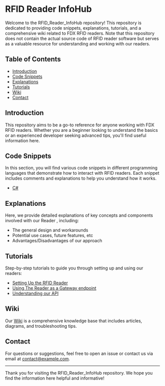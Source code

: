 # RFID Reader InfoHub

Welcome to the RFID_Reader_InfoHub repository! This repository is dedicated to providing code snippets, explanations, tutorials, and a comprehensive wiki related to FDX RFID readers. Note that this repository does not contain the actual source code of RFID reader software but serves as a valuable resource for understanding and working with our readers.

## Table of Contents

- [Introduction](#introduction)
- [Code Snippets](#code-snippets)
- [Explanations](#explanations)
- [Tutorials](#tutorials)
- [Wiki](#wiki)
- [Contact](#contact)

## Introduction

This repository aims to be a go-to reference for anyone working with FDX RFID readers. Whether you are a beginner looking to understand the basics or an experienced developer seeking advanced tips, you'll find useful information here.

## Code Snippets

In this section, you will find various code snippets in different programming languages that demonstrate how to interact with RFID readers. Each snippet includes comments and explanations to help you understand how it works.

- [C#](code-snippets/cpp.md)

## Explanations

Here, we provide detailed explanations of key concepts and components involved with our Reader , including:

- The general design and workarounds
- Potential use cases, future features, etc 
- Advantages/Disadvantages of our approach

## Tutorials

Step-by-step tutorials to guide you through setting up and using our readers:

- [Setting Up the RFID Reader](tutorials/setup.md)
- [Using The Reader as a Gateway endpoint](tutorials/gateway_endpoint.md)
- [Understanding our API](tutorials/API.md)

## Wiki

Our [Wiki](https://github.com/your-username/RFID_Reader_InfoHub/wiki) is a comprehensive knowledge base that includes articles, diagrams, and troubleshooting tips.


## Contact

For questions or suggestions, feel free to open an issue or contact us via email at [contact@example.com](mailto:contact@example.com).

---

Thank you for visiting the RFID_Reader_InfoHub repository. We hope you find the information here helpful and informative!
